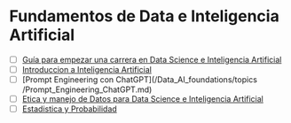 # Fundamentos de Data e Inteligencia Artificial

- [ ] [Guía para empezar una carrera en Data Science e Inteligencia Artificial]()
- [ ] [Introduccion a Inteligencia Artificial]()
- [ ] [Prompt Engineering con ChatGPT](/Data_AI_foundations/topics
/Prompt_Engineering_ChatGPT.md)
- [ ] [Etica y manejo de Datos para Data Science e Inteligencia Artificial]()
- [ ] [Estadistica y Probabilidad]()
